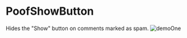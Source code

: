 # PoofShowButton

Hides the "Show" button on comments marked as spam.
![demoOne](https://github.com/RayDeeUx/LikeBaitExterminator/blob/main/demoOne.png)